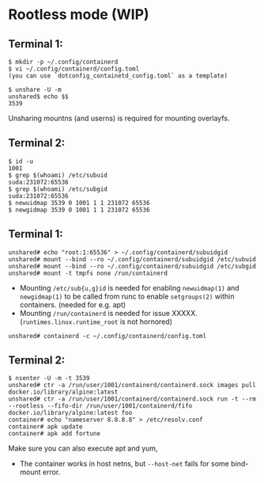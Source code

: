 # Rootless mode (WIP)


## Terminal 1:

```
$ mkdir -p ~/.config/containerd
$ vi ~/.config/containerd/config.toml
(you can use `dotconfig_containetd_config.toml` as a template)
```

```
$ unshare -U -m
unshared$ echo $$
3539
```

Unsharing mountns (and userns) is required for mounting overlayfs.

## Terminal 2:

```
$ id -u
1001
$ grep $(whoami) /etc/subuid
suda:231072:65536
$ grep $(whoami) /etc/subgid
suda:231072:65536
$ newuidmap 3539 0 1001 1 1 231072 65536
$ newgidmap 3539 0 1001 1 1 231072 65536
```

## Terminal 1:

```
unshared# echo "root:1:65536" > ~/.config/containerd/subuidgid
unshared# mount --bind --ro ~/.config/containerd/subuidgid /etc/subuid
unshared# mount --bind --ro ~/.config/containerd/subuidgid /etc/subgid
unshared# mount -t tmpfs none /run/containerd
```

- Mounting `/etc/sub{u,g}id` is needed for enabling `newuidmap(1)` and `newgidmap(1)` to be called from runc to enable `setgroups(2)` within containers. (needed for e.g. apt)
- Mounting `/run/containerd` is needed for issue XXXXX. (`runtimes.linux.runtime_root` is not hornored)


```
unshared# containerd -c ~/.config/containerd/config.toml
```

## Terminal 2:

```
$ nsenter -U -m -t 3539
unshared# ctr -a /run/user/1001/containerd/containerd.sock images pull docker.io/library/alpine:latest
unshared# ctr -a /run/user/1001/containerd/containerd.sock run -t --rm  --rootless --fifo-dir /run/user/1001/containerd/fifo docker.io/library/alpine:latest foo
container# echo "nameserver 8.8.8.8" > /etc/resolv.conf
container# apk update
container# apk add fortune
```

Make sure you can also execute apt and yum,

- The container works in host netns, but `--host-net` fails for some bind-mount error.
